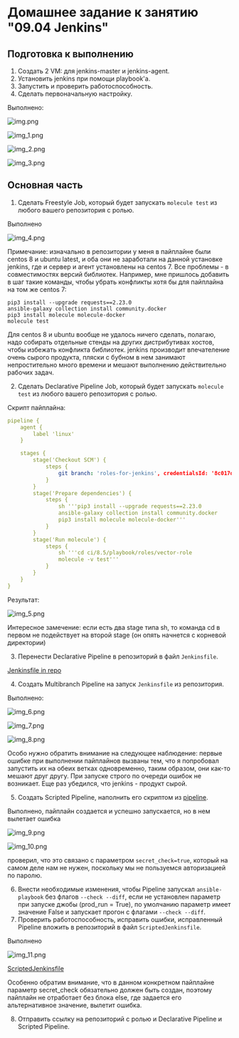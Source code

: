 # Домашнее задание к занятию "09.04 Jenkins"

## Подготовка к выполнению

1. Создать 2 VM: для jenkins-master и jenkins-agent.
2. Установить jenkins при помощи playbook'a.
3. Запустить и проверить работоспособность.
4. Сделать первоначальную настройку.

Выполнено:

![img.png](img.png)

![img_1.png](img_1.png)

![img_2.png](img_2.png)

![img_3.png](img_3.png)

## Основная часть

1. Сделать Freestyle Job, который будет запускать `molecule test` из любого вашего репозитория с ролью.

Выполнено

![img_4.png](img_4.png)

Примечание: изначально в репозитории у меня в пайплайне были centos 8 и ubuntu latest, и оба они не заработали на данной установке jenkins, где и сервер и агент установлены на centos 7. Все проблемы - в совместимостях версий библиотек. Например, мне пришлось добавить в шаг такие команды, чтобы убрать конфликты хотя бы для пайплайна на том же centos 7:

```cd ci/8.5/playbook/roles/vector-role
pip3 install --upgrade requests==2.23.0
ansible-galaxy collection install community.docker
pip3 install molecule molecule-docker
molecule test
```
Для centos 8 и ubuntu вообще не удалось ничего сделать, полагаю, надо собирать отдельные стенды на других дистрибутивах хостов, чтобы избежать конфликта библиотек. jenkins производит впечателение очень сырого продукта, пляски с бубном в нем занимают непростительно много времени и мешают выполнению действительно рабочих задач.

2. Сделать Declarative Pipeline Job, который будет запускать `molecule test` из любого вашего репозитория с ролью.

Скрипт пайплайна:
```yaml
pipeline {
    agent {
        label 'linux'
    }

    stages {
        stage('Checkout SCM') {
            steps {
                git branch: 'roles-for-jenkins', credentialsId: '8c017d3f-65ac-46fe-bffc-783e39f26300', url: 'git@github.com:yamangulov/devops-netology.git'
            }
        }
        stage('Prepare dependencies') {
            steps {
                sh '''pip3 install --upgrade requests==2.23.0
                ansible-galaxy collection install community.docker
                pip3 install molecule molecule-docker'''
            }
        }
        stage('Run molecule') {
            steps {
                sh '''cd ci/8.5/playbook/roles/vector-role
                molecule -v test'''
            }
        }
    }
}

```

Результат:

![img_5.png](img_5.png)

Интересное замечение: если есть два stage типа sh, то команда cd в первом не подействует на второй stage (он опять начнется с корневой директории)

3. Перенести Declarative Pipeline в репозиторий в файл `Jenkinsfile`.

[Jenkinsfile in repo](https://github.com/yamangulov/devops-netology/blob/roles-for-jenkins/ci/8.5/playbook/roles/vector-role/Jenkinsfile)

4. Создать Multibranch Pipeline на запуск `Jenkinsfile` из репозитория.

Выполнено:

![img_6.png](img_6.png)

![img_7.png](img_7.png)

![img_8.png](img_8.png)

Особо нужно обратить внимание на следующее наблюдение: первые ошибке при выполнении пайплайнов вызваны тем, что я попробовал запустить их на обеих ветках одновременно, таким образом, они как-то мешают друг другу. При запуске строго по очереди ошибок не возникает. Еще раз убедился, что jenkins - продукт сырой.

5. Создать Scripted Pipeline, наполнить его скриптом из [pipeline](./pipeline).

Выполнено, пайплайн создается и успешно запускается, но в нем вылетает ошибка 

![img_9.png](img_9.png)

![img_10.png](img_10.png)

проверил, что это связано с параметром `secret_check=true`, который на самом деле нам не нужен, поскольку мы не пользуемся авторизацией по паролю.

6. Внести необходимые изменения, чтобы Pipeline запускал `ansible-playbook` без флагов `--check --diff`, если не установлен параметр при запуске джобы (prod_run = True), по умолчанию параметр имеет значение False и запускает прогон с флагами `--check --diff`.
7. Проверить работоспособность, исправить ошибки, исправленный Pipeline вложить в репозиторий в файл `ScriptedJenkinsfile`.

Выполнено

![img_11.png](img_11.png)

[ScriptedJenkinsfile](pipeline/ScriptedJenkinsfile)

Особенно обратим внимание, что в данном конкретном пайплайне параметр secret_check обязательно должен быть создан, поэтому пайплайн не отработает без блока else, где задается его альтернативное значение, вылетит ошибка. 

8. Отправить ссылку на репозиторий с ролью и Declarative Pipeline и Scripted Pipeline.


